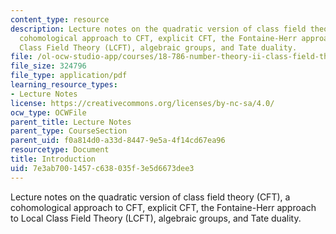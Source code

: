 ```yaml
---
content_type: resource
description: Lecture notes on the quadratic version of class field theory (CFT), a
  cohomological approach to CFT, explicit CFT, the Fontaine-Herr approach to Local
  Class Field Theory (LCFT), algebraic groups, and Tate duality.
file: /ol-ocw-studio-app/courses/18-786-number-theory-ii-class-field-theory-spring-2016/7e3ab7001457c638035f3e5d6673dee3_MIT18_786S16_lec1.pdf
file_size: 324796
file_type: application/pdf
learning_resource_types:
- Lecture Notes
license: https://creativecommons.org/licenses/by-nc-sa/4.0/
ocw_type: OCWFile
parent_title: Lecture Notes
parent_type: CourseSection
parent_uid: f0a814d0-a33d-8447-9e5a-4f14cd67ea96
resourcetype: Document
title: Introduction
uid: 7e3ab700-1457-c638-035f-3e5d6673dee3
---
```

Lecture notes on the quadratic version of class field theory (CFT), a cohomological approach to CFT, explicit CFT, the Fontaine-Herr approach to Local Class Field Theory (LCFT), algebraic groups, and Tate duality.